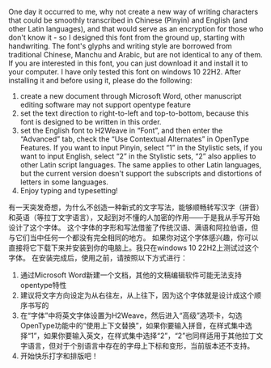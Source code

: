 One day it occurred to me, why not create a new way of writing characters that could be smoothly transcribed in Chinese (Pinyin) and English (and other Latin languages), and that would serve as an encryption for those who don't know it - so I designed this font from the ground up, starting with handwriting.
The font's glyphs and writing style are borrowed from traditional Chinese, Manchu and Arabic, but are not identical to any of them.
If you are interested in this font, you can just download it and install it to your computer. I have only tested this font on windows 10 22H2.
After installing it and before using it, please do the following:
1. create a new document through Microsoft Word, other manuscript editing software may not support opentype feature
2. set the text direction to right-to-left and top-to-bottom, because this font is designed to be written in this order.
3. set the English font to H2Weave in “Font”, and then enter the “Advanced” tab, check the “Use Contextual Alternates” in OpenType Features. If you want to input Pinyin, select “1” in the Stylistic sets, if you want to input English, select “2” in the Stylistic sets, “2” also applies to other Latin script languages. The same applies to other Latin languages, but the current version doesn't support the subscripts and distortions of letters in some languages. 
4. Enjoy typing and typesetting!

有一天突发奇想，为什么不创造一种新式的文字写法，能够顺畅转写汉字（拼音）和英语（等拉丁文字语言），又起到对不懂的人加密的作用——于是我从手写开始设计了这个字体。
这个字体的字形和写法借鉴了传统汉语、满语和阿拉伯语，但与它们当中任何一个都没有完全相同的地方。
如果你对这个字体感兴趣，你可以直接将它下载下来并安装到你的电脑上。我只在windows 10 22H2上测试过这个字体。
在安装完成后，使用之前，请按照以下方式进行：
1. 通过Microsoft Word新建一个文档，其他的文稿编辑软件可能无法支持opentype特性
2. 建议将文字方向设定为从右往左，从上往下，因为这个字体就是设计成这个顺序书写的
3. 在“字体”中将英文字体设置为H2Weave，然后进入“高级”选项卡，勾选OpenType功能中的“使用上下文替换”，如果你要输入拼音，在样式集中选择“1”，如果你要输入英文，在样式集中选择“2”，“2”也同样适用于其他拉丁文字语言，但对于个别语言中存在的字母上下标和变形，当前版本还不支持。
4. 开始快乐打字和排版吧！
